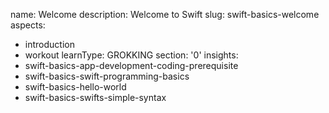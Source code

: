 name: Welcome
description: Welcome to Swift
slug: swift-basics-welcome
aspects:
  - introduction
  - workout
learnType: GROKKING
section: '0'
insights:
  - swift-basics-app-development-coding-prerequisite
  - swift-basics-swift-programming-basics
  - swift-basics-hello-world
  - swift-basics-swifts-simple-syntax
